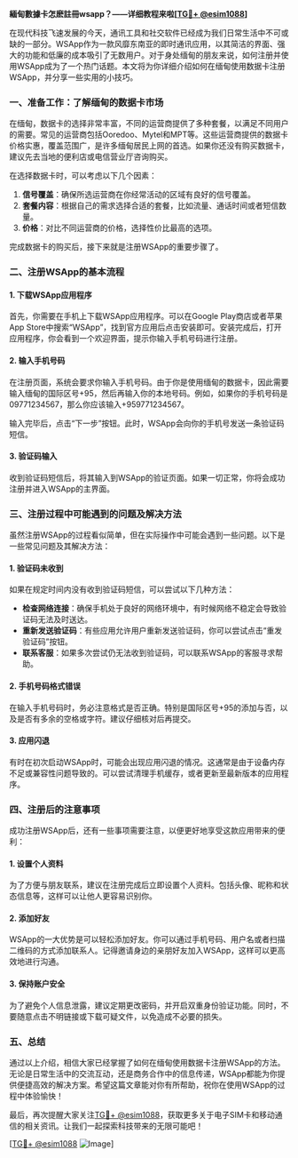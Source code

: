 **緬甸數據卡怎麽註冊wsapp？——详细教程来啦[[TG💪+ @esim1088](https://t.me/s/esim1088)]**

在现代科技飞速发展的今天，通讯工具和社交软件已经成为我们日常生活中不可或缺的一部分。WSApp作为一款风靡东南亚的即时通讯应用，以其简洁的界面、强大的功能和低廉的成本吸引了无数用户。对于身处缅甸的朋友来说，如何注册并使用WSApp成为了一个热门话题。本文将为你详细介绍如何在缅甸使用数据卡注册WSApp，并分享一些实用的小技巧。

### 一、准备工作：了解缅甸的数据卡市场

在缅甸，数据卡的选择非常丰富，不同的运营商提供了多种套餐，以满足不同用户的需要。常见的运营商包括Ooredoo、Mytel和MPT等。这些运营商提供的数据卡价格实惠，覆盖范围广，是许多缅甸居民上网的首选。如果你还没有购买数据卡，建议先去当地的便利店或电信营业厅咨询购买。

在选择数据卡时，可以考虑以下几个因素：

1. **信号覆盖**：确保所选运营商在你经常活动的区域有良好的信号覆盖。
2. **套餐内容**：根据自己的需求选择合适的套餐，比如流量、通话时间或者短信数量。
3. **价格**：对比不同运营商的价格，选择性价比最高的选项。

完成数据卡的购买后，接下来就是注册WSApp的重要步骤了。

### 二、注册WSApp的基本流程

#### 1. 下载WSApp应用程序

首先，你需要在手机上下载WSApp应用程序。可以在Google Play商店或者苹果App Store中搜索“WSApp”，找到官方应用后点击安装即可。安装完成后，打开应用程序，你会看到一个欢迎界面，提示你输入手机号码进行注册。

#### 2. 输入手机号码

在注册页面，系统会要求你输入手机号码。由于你是使用缅甸的数据卡，因此需要输入缅甸的国际区号+95，然后再输入你的本地号码。例如，如果你的手机号码是09771234567，那么你应该输入+959771234567。

输入完毕后，点击“下一步”按钮。此时，WSApp会向你的手机号发送一条验证码短信。

#### 3. 验证码输入

收到验证码短信后，将其输入到WSApp的验证页面。如果一切正常，你将会成功注册并进入WSApp的主界面。

### 三、注册过程中可能遇到的问题及解决方法

虽然注册WSApp的过程看似简单，但在实际操作中可能会遇到一些问题。以下是一些常见问题及其解决方法：

#### 1. 验证码未收到

如果在规定时间内没有收到验证码短信，可以尝试以下几种方法：

- **检查网络连接**：确保手机处于良好的网络环境中，有时候网络不稳定会导致验证码无法及时送达。
- **重新发送验证码**：有些应用允许用户重新发送验证码，你可以尝试点击“重发验证码”按钮。
- **联系客服**：如果多次尝试仍无法收到验证码，可以联系WSApp的客服寻求帮助。

#### 2. 手机号码格式错误

在输入手机号码时，务必注意格式是否正确。特别是国际区号+95的添加与否，以及是否有多余的空格或字符。建议仔细核对后再提交。

#### 3. 应用闪退

有时在初次启动WSApp时，可能会出现应用闪退的情况。这通常是由于设备内存不足或兼容性问题导致的。可以尝试清理手机缓存，或者更新至最新版本的应用程序。

### 四、注册后的注意事项

成功注册WSApp后，还有一些事项需要注意，以便更好地享受这款应用带来的便利：

#### 1. 设置个人资料

为了方便与朋友联系，建议在注册完成后立即设置个人资料。包括头像、昵称和状态信息等，这样可以让他人更容易识别你。

#### 2. 添加好友

WSApp的一大优势是可以轻松添加好友。你可以通过手机号码、用户名或者扫描二维码的方式添加联系人。记得邀请身边的亲朋好友加入WSApp，这样可以更高效地进行沟通。

#### 3. 保持账户安全

为了避免个人信息泄露，建议定期更改密码，并开启双重身份验证功能。同时，不要随意点击不明链接或下载可疑文件，以免造成不必要的损失。

### 五、总结

通过以上介绍，相信大家已经掌握了如何在缅甸使用数据卡注册WSApp的方法。无论是日常生活中的交流互动，还是商务合作中的信息传递，WSApp都能为你提供便捷高效的解决方案。希望这篇文章能对你有所帮助，祝你在使用WSApp的过程中体验愉快！

最后，再次提醒大家关注[TG💪+ @esim1088](https://t.me/s/esim1088)，获取更多关于电子SIM卡和移动通信的相关资讯。让我们一起探索科技带来的无限可能吧！

[[TG💪+ @esim1088](https://t.me/s/esim1088) ![Image](https://i.postimg.cc/4NQfJmqS/Snipaste-2025-05-13-00-14-12.png)]